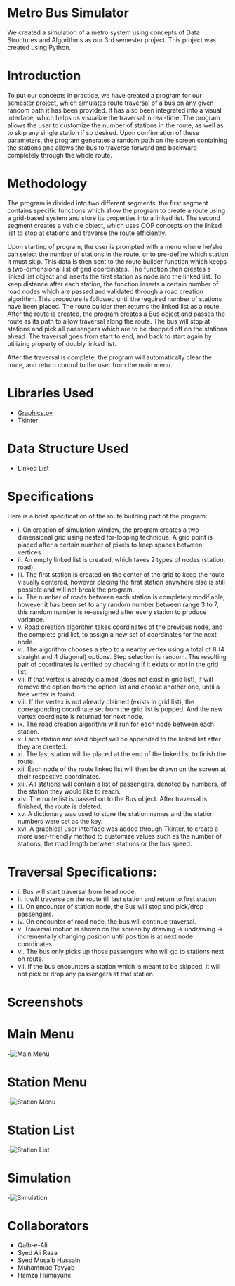# Metro Bus Simulator
We created a simulation of a metro system using concepts of Data Structures and Algorithms as our 3rd semester project.  This project was created using Python.

# Introduction
To put our concepts in practice, we have created a program for our semester project, which simulates route traversal of a bus on any given random path it has been provided. It has also been integrated into a visual interface, which helps us visualize the traversal in real-time.
The program allows the user to customize the number of stations in the route, as well as to skip any single station if so desired. Upon confirmation of these parameters, the program generates a random path on the screen containing the stations and allows the bus to traverse forward and backward completely through the whole route.

# Methodology
The program is divided into two different segments, the first segment contains specific functions which allow the program to create a route using a grid-based system and store its properties into a linked list. The second segment creates a vehicle object, which uses OOP concepts on the linked list to stop at stations and traverse the route efficiently.

Upon starting of program, the user is prompted with a menu where he/she can select the number of stations in the route, or to pre-define which station It must skip. 
This data is then sent to the route builder function which keeps a two-dimensional list of grid coordinates. The function then creates a linked list object and inserts the first station as node into the linked list.
To keep distance after each station, the function inserts a certain number of road nodes which are passed and validated through a road creation algorithm. This procedure is followed until the required number of stations have been placed. The route builder then returns the linked list as a route.
After the route is created, the program creates a Bus object and passes the route as its path to allow traversal along the route. The bus will stop at stations and pick all passengers which are to be dropped off on the stations ahead. The traversal goes from start to end, and back to start again by utilizing property of doubly linked list.

After the traversal is complete, the program will automatically clear the route, and return control to the user from the main menu.

# Libraries Used
- [Graphics.py](https://mcsp.wartburg.edu/zelle/python/graphics.py)
- Tkinter

# Data Structure Used
- Linked List 

# Specifications
Here is a brief specification of the route building part of the program:
- i.	On creation of simulation window, the program creates a two-dimensional grid using nested for-looping technique. A grid point is placed after a certain number of pixels to keep spaces between vertices.
- ii.	An empty linked list is created, which takes 2 types of nodes (station, road).
- iii.	The first station is created on the center of the grid to keep the route visually centered, however placing the first station anywhere else is still possible and will not break the program.
- iv.	The number of roads between each station is completely modifiable, however it has been set to any random number between range 3 to 7, this random number is re-assigned after every station to produce variance.
- v.	Road creation algorithm takes coordinates of the previous node, and the complete grid list, to assign a new set of coordinates for the next node.
- vi.	The algorithm chooses a step to a nearby vertex using a total of 8 (4 straight and 4 diagonal) options. Step selection is random. The resulting pair of coordinates is verified by checking if it exists or not in the grid list. 
- vii.	If that vertex is already claimed (does not exist in grid list), it will remove the option from the option list and choose another one, until a free vertex is found.
- viii.	If the vertex is not already claimed (exists in grid list), the corresponding coordinate set from the grid list is popped. And the new vertex coordinate is returned for next node.
- ix.	The road creation algorithm will run for each node between each station.
- x.	Each station and road object will be appended to the linked list after they are created.
- xi.	The last station will be placed at the end of the linked list to finish the route.
- xii.	Each node of the route linked list will then be drawn on the screen at their respective coordinates.
- xiii.	All stations will contain a list of passengers, denoted by numbers, of the station they would like to reach.
- xiv.	The route list is passed on to the Bus object. After traversal is finished, the route is deleted.
- xv.	 A dictionary was used to store the station names and the station numbers were set as the key.
- xvi.	A graphical user interface was added through Tkinter, to create a more user-friendly method to customize values such as the number of stations, the road length between stations or the bus speed.

# Traversal Specifications:
- i.	Bus will start traversal from head node.
- ii.	It will traverse on the route till last station and return to first station.
- iii.	On encounter of station node, the Bus will stop and pick/drop passengers.
- iv.	On encounter of road node, the bus will continue traversal.
- v.	Traversal motion is shown on the screen by drawing -> undrawing -> incrementally changing position until position is at next node coordinates.
- vi.	The bus only picks up those passengers who will go to stations next on route.
- vii.	If the bus encounters a station which is meant to be skipped, it will not pick or drop any passengers at that station.

# Screenshots
# Main Menu
-![Main Menu](https://github.com/sydalirza/Metro-Bus-Simulator/blob/main/Main%20Menu.png)
# Station Menu
-![Station Menu](https://github.com/sydalirza/Metro-Bus-Simulator/blob/main/Station%20Menu.png)
# Station List
-![Station List](https://github.com/sydalirza/Metro-Bus-Simulator/blob/main/Station%20List.png)
# Simulation
-![Simulation](https://github.com/sydalirza/Metro-Bus-Simulator/blob/main/Simulation.png)

# Collaborators
- Qalb-e-Ali
- Syed Ali Raza
- Syed Musaib Hussain
- Muhammad Tayyab
- Hamza Humayune
